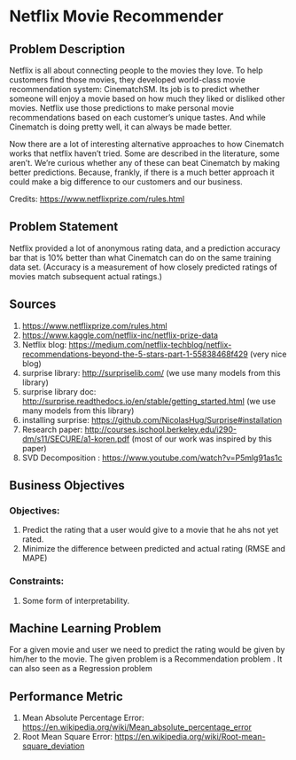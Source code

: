 # Netflix Movie Recommender

## Problem Description

Netflix is all about connecting people to the movies they love. To help customers find those movies, they developed world-class movie recommendation system: CinematchSM. Its job is to predict whether someone will enjoy a movie based on how much they liked or disliked other movies. Netflix use those predictions to make personal movie recommendations based on each customer’s unique tastes. And while Cinematch is doing pretty well, it can always be made better.

Now there are a lot of interesting alternative approaches to how Cinematch works that netflix haven’t tried. Some are described in the literature, some aren’t. We’re curious whether any of these can beat Cinematch by making better predictions. Because, frankly, if there is a much better approach it could make a big difference to our customers and our business.

Credits: https://www.netflixprize.com/rules.html

## Problem Statement

Netflix provided a lot of anonymous rating data, and a prediction accuracy bar that is 10% better than what Cinematch can do on the same training data set. (Accuracy is a measurement of how closely predicted ratings of movies match subsequent actual ratings.)

## Sources

1. https://www.netflixprize.com/rules.html
2. https://www.kaggle.com/netflix-inc/netflix-prize-data
3. Netflix blog: https://medium.com/netflix-techblog/netflix-recommendations-beyond-the-5-stars-part-1-55838468f429 (very nice blog)
4. surprise library: http://surpriselib.com/ (we use many models from this library)
5. surprise library doc: http://surprise.readthedocs.io/en/stable/getting_started.html (we use many models from this library)
6. installing surprise: https://github.com/NicolasHug/Surprise#installation
7. Research paper: http://courses.ischool.berkeley.edu/i290-dm/s11/SECURE/a1-koren.pdf (most of our work was inspired by this paper)
8. SVD Decomposition : https://www.youtube.com/watch?v=P5mlg91as1c

## Business Objectives

### Objectives:
1. Predict the rating that a user would give to a movie that he ahs not yet rated.
2. Minimize the difference between predicted and actual rating (RMSE and MAPE)
### Constraints:
1. Some form of interpretability.

## Machine Learning Problem

For a given movie and user we need to predict the rating would be given by him/her to the movie. The given problem is a Recommendation problem . It can also seen as a Regression problem 

## Performance Metric

1. Mean Absolute Percentage Error: https://en.wikipedia.org/wiki/Mean_absolute_percentage_error
2. Root Mean Square Error: https://en.wikipedia.org/wiki/Root-mean-square_deviation


